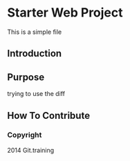 # Starter Web Project

This is a simple file

## Introduction

## Purpose

trying to use the diff

## How To Contribute

### Copyright

2014 Git.training